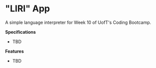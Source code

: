# "LIRI" App
A simple language interpreter for Week 10 of UofT's Coding Bootcamp.

**Specifications**
* TBD

**Features**
* TBD
